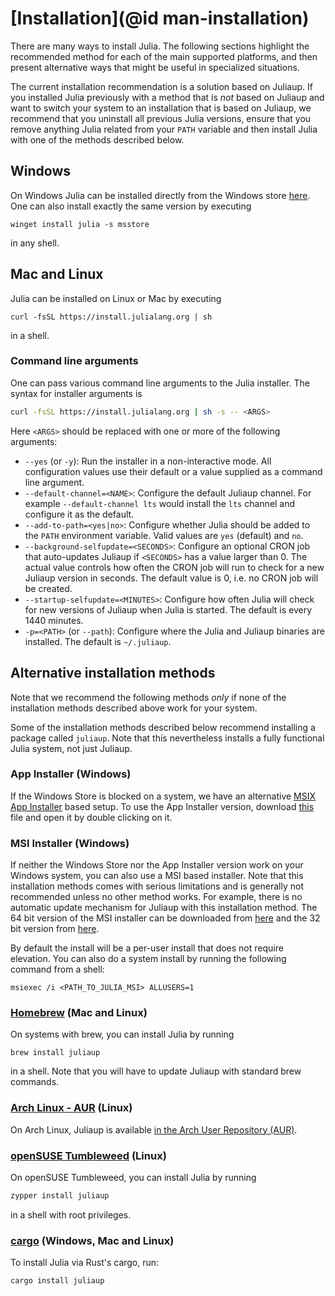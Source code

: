 # [Installation](@id man-installation)

There are many ways to install Julia. The following sections highlight the recommended method for each of the main supported platforms, and then present alternative ways that might be useful in specialized situations.

The current installation recommendation is a solution based on Juliaup. If you installed Julia previously with a method that is *not* based on Juliaup and want to switch your system to an installation that is based on Juliaup, we recommend that you uninstall all previous Julia versions, ensure that you remove anything Julia related from your `PATH` variable and then install Julia with one of the methods described below.

## Windows

On Windows Julia can be installed directly from the Windows store [here](https://www.microsoft.com/store/apps/9NJNWW8PVKMN). One can also install exactly the same version by executing

```
winget install julia -s msstore
```

in any shell.

## Mac and Linux

Julia can be installed on Linux or Mac by executing

```
curl -fsSL https://install.julialang.org | sh
```

in a shell.

### Command line arguments

One can pass various command line arguments to the Julia installer. The syntax for installer arguments is

```bash
curl -fsSL https://install.julialang.org | sh -s -- <ARGS>
```

Here `<ARGS>` should be replaced with one or more of the following arguments:

  * `--yes` (or `-y`): Run the installer in a non-interactive mode. All configuration values use their default or a value supplied as a command line argument.
  * `--default-channel=<NAME>`: Configure the default Juliaup channel. For example `--default-channel lts` would install the `lts` channel and configure it as the default.
  * `--add-to-path=<yes|no>`: Configure whether Julia should be added to the `PATH` environment variable. Valid values are `yes` (default) and `no`.
  * `--background-selfupdate=<SECONDS>`: Configure an optional CRON job that auto-updates Juliaup if `<SECONDS>` has a value larger than 0. The actual value controls how often the CRON job will run to check for a new Juliaup version in seconds. The default value is 0, i.e. no CRON job will be created.
  * `--startup-selfupdate=<MINUTES>`: Configure how often Julia will check for new versions of Juliaup when Julia is started. The default is every 1440 minutes.
  * `-p=<PATH>` (or `--path`): Configure where the Julia and Juliaup binaries are installed. The default is `~/.juliaup`.

## Alternative installation methods

Note that we recommend the following methods *only* if none of the installation methods described above work for your system.

Some of the installation methods described below recommend installing a package called `juliaup`. Note that this nevertheless installs a fully functional Julia system, not just Juliaup.

### App Installer (Windows)

If the Windows Store is blocked on a system, we have an alternative [MSIX App Installer](https://learn.microsoft.com/en-us/windows/msix/app-installer/app-installer-file-overview) based setup. To use the App Installer version, download [this](https://install.julialang.org/Julia.appinstaller) file and open it by double clicking on it.

### MSI Installer (Windows)

If neither the Windows Store nor the App Installer version work on your Windows system, you can also use a MSI based installer. Note that this installation methods comes with serious limitations and is generally not recommended unless no other method works. For example, there is no automatic update mechanism for Juliaup with this installation method. The 64 bit version of the MSI installer can be downloaded from [here](https://install.julialang.org/Julia-x64.msi) and the 32 bit version from [here](https://install.julialang.org/Julia-x86.msi).

By default the install will be a per-user install that does not require  elevation. You can also do a system install by running the following command  from a shell:

```
msiexec /i <PATH_TO_JULIA_MSI> ALLUSERS=1
```

### [Homebrew](https://brew.sh) (Mac and Linux)

On systems with brew, you can install Julia by running

```
brew install juliaup
```

in a shell. Note that you will have to update Juliaup with standard brew commands.

### [Arch Linux - AUR](https://aur.archlinux.org/packages/juliaup/) (Linux)

On Arch Linux, Juliaup is available [in the Arch User Repository (AUR)](https://aur.archlinux.org/packages/juliaup/).

### [openSUSE Tumbleweed](https://get.opensuse.org/tumbleweed/) (Linux)

On openSUSE Tumbleweed, you can install Julia by running

```sh
zypper install juliaup
```

in a shell with root privileges.

### [cargo](https://crates.io/crates/juliaup/) (Windows, Mac and Linux)

To install Julia via Rust's cargo, run:

```sh
cargo install juliaup
```
